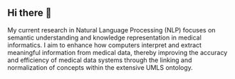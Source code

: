 ## Hi there 👋

My current research in Natural Language Processing (NLP) focuses on semantic understanding and knowledge representation in medical informatics. I aim to enhance how computers interpret and extract meaningful information from medical data, thereby improving the accuracy and efficiency of medical data systems through the linking and normalization of concepts within the extensive UMLS ontology.
<!--
**YashaswiniSampath/YashaswiniSampath** is a ✨ _special_ ✨ repository because its `README.md` (this file) appears on your GitHub profile.

Here are some ideas to get you started:

- 🔭 I’m currently working on ...
- 🌱 I’m currently learning ...
- 👯 I’m looking to collaborate on ...
- 🤔 I’m looking for help with ...
- 💬 Ask me about ...
- 📫 How to reach me: ...
- 😄 Pronouns: ...
- ⚡ Fun fact: ...
-->
